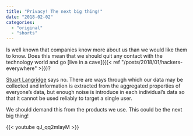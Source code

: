 ```yaml
---
title: "Privacy! The next big thing!"
date: "2018-02-02"
categories:
  - "original"
  - "shorts"
---
```


Is well known that companies know more about us than we would like them to know. Does this mean that we should quit any contact with the technology world and go [live in a cave]({{< ref "/posts/2018/01/hackers-everywhere" >}})?

[Stuart Langridge](https://www.kryogenix.org/) says no. There are ways through which our data may be collected and information is extracted from the aggregated properties of everyone’s data, but enough noise is introduce in each individual’s data so that it cannot be used reliably to target a single user.

We should demand this from the products we use. This could be the next big thing!

{{< youtube qJ_qq2mlayM >}}
